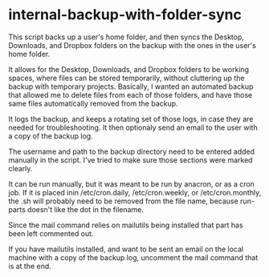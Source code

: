 # internal-backup-with-folder-sync


This script backs up a user's home folder, and then syncs the Desktop, Downloads, and Dropbox folders on the backup with the ones in the user's home folder.                                       

It allows for the Desktop, Downloads, and Dropbox folders to be working spaces, where files can be stored temporarily, without cluttering up the backup with temporary projects. Basically, I wanted an automated backup that allowed me to delete files from each of those folders, and have those same files automatically removed from the backup.


It logs the backup, and keeps a rotating set of those logs, in case they are needed for troubleshooting. It then optionaly send an email to the user with a copy of the backup log.

The username and path to the backup directory need to be entered added manually in the script. I've tried to make sure those sections were marked clearly.

It can be run manually, but it was meant to be run by anacron, or as a cron job. If it is placed inin /etc/cron.daily, /etc/cron.weekly, or /etc/cron.monthly, the .sh will probably need to be removed from the file name, because run-parts doesn't like the dot in the filename. 

Since the mail command relies on mailutils being installed that part has been left commented out.

If you have mailutils installed, and want to be sent an email on the local machine with a copy of the backup log, uncomment the mail command that is at the end.
